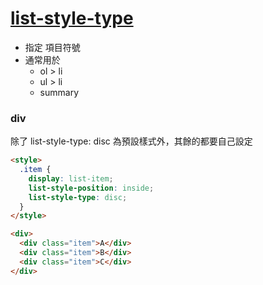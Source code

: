 # [list-style-type](https://developer.mozilla.org/en-US/docs/Web/CSS/list-style-type)

- 指定 項目符號
- 通常用於
    - ol > li
    - ul > li
    - summary


### div

除了 list-style-type: disc 為預設樣式外，其餘的都要自己設定

```html
<style>
  .item {
    display: list-item;
    list-style-position: inside;
    list-style-type: disc;
  }
</style>

<div>
  <div class="item">A</div>
  <div class="item">B</div>
  <div class="item">C</div>
</div>
```